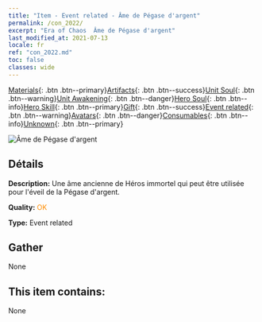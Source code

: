 ```yaml
---
title: "Item - Event related - Âme de Pégase d'argent"
permalink: /con_2022/
excerpt: "Era of Chaos  Âme de Pégase d'argent"
last_modified_at: 2021-07-13
locale: fr
ref: "con_2022.md"
toc: false
classes: wide
---
```

 [Materials](/ItemsFR/){: .btn .btn--primary}[Artifacts](/ItemsFR/Artifacts/){: .btn .btn--success}[Unit Soul](/ItemsFR/UnitSoul/){: .btn .btn--warning}[Unit Awakening](/ItemsFR/UnitAwakening/){: .btn .btn--danger}[Hero Soul](/ItemsFR/HeroSoul/){: .btn .btn--info}[Hero Skill](/ItemsFR/HeroSkill/){: .btn .btn--primary}[Gift](/ItemsFR/Gift/){: .btn .btn--success}[Event related](/ItemsFR/Events/){: .btn .btn--warning}[Avatars](/ItemsFR/Avatars/){: .btn .btn--danger}[Consumables](/ItemsFR/Consumables/){: .btn .btn--info}[Unknown](/ItemsFR/Unknown/){: .btn .btn--primary}

 ![Âme de Pégase d'argent](/images/t/juexing_204.png)

## Détails
 **Description:** Une âme ancienne de Héros immortel qui peut être utilisée pour l'éveil de la Pégase d'argent.

 **Quality:** <span style="color: #FF8C00">OK</span>

 **Type:** Event related

## Gather

  None

## This item contains:

  None

